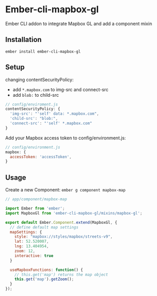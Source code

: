 # Ember-cli-mapbox-gl

Ember CLI addon to integrate Mapbox GL and add a component mixin


## Installation

```
ember install ember-cli-mapbox-gl
```

## Setup

changing contentSecurityPolicy:
* add `*.mapbox.com` to img-src and connect-src
* add `blob:` to child-src

```js
// config/enviroment.js
contentSecurityPolicy: {
  'img-src': "'self' data: *.mapbox.com",
  'child-src': "blob:",
  'connect-src': "'self' *.mapbox.com"
}
```


Add your Mapbox access token to config/environment.js:

```js
// config/environment.js
mapbox: {
  accessToken: 'accessToken',
}
```

## Usage

Create a new Component: `ember g component mapbox-map`

```js
// app/component/mapbox-map

import Ember from 'ember';
import MapboxGl from 'ember-cli-mapbox-gl/mixins/mapbox-gl';

export default Ember.Component.extend(MapboxGl, {
  // define default map settings
  mapSettings: {
    style: "mapbox://styles/mapbox/streets-v9",
    lat: 52.520007,
    lng: 13.404954,
    zoom: 12,
    interactive: true
  }

  useMapboxFunctions: function() {
    // this.get('map') returns the map object
    this.get('map').getZoom();
  }
});
```
